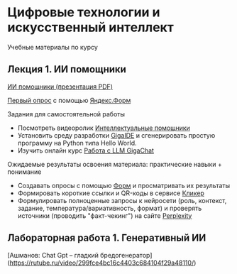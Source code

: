 # Цифровые технологии и искусственный интеллект
Учебные материалы по курсу

## Лекция 1. ИИ помощники
[ИИ помощники (презентация PDF)](https://github.com/Valentin-Arkov/Digital-Tech-AI/blob/main/AI%20Assistants.pdf)

[Первый опрос](https://github.com/Valentin-Arkov/Digital-Tech-AI/blob/main/2024-09-12-Ya.Form.xlsx) с помощью [Яндекс.Форм]((https://forms.yandex.ru/))

Задания для самостоятельной работы
- Посмотреть видеоролик [Интеллектуальные помощники](https://rutube.ru/video/09ee5886d924b15cecf60549d854b8f3/?r=plwd)
- Установить среду разработки [GigaIDE](https://gitverse.ru/features/gigaide) и сгенерировать простую программу на Python типа Hello World.
- Изучить онлайн курс [Работа с LLM GigaChat](https://courses.sberuniversity.ru/llm-gigachat/)

Ожидаемые результаты освоения материала: практические навыки + понимание
- Создавать опросы с помощью [Форм](https://forms.yandex.ru/) и просматривать их результаты
- Формировать короткие ссылки и QR-коды в сервисе [Кликер](https://clck.ru/)
- Формулировать полноценные запросы к нейросети (роль, контекст, задание, температура/вариативность, формат) и проверять источники (проводить "факт-чекинг") на сайте [Perplexity](https://www.perplexity.ai/)

## Лабораторная работа 1. Генеративный ИИ
[Ашманов: Chat Gpt – гладкий бредогенератор] (https://rutube.ru/video/299fce4bc16c4403c684104f29a48110/)
